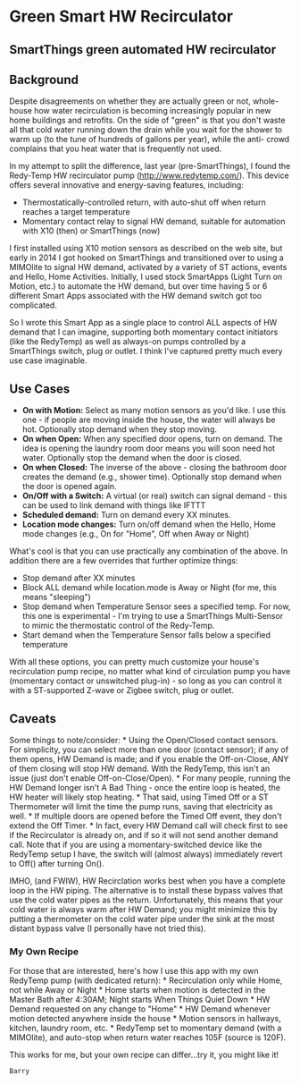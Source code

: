<h1>Green Smart HW Recirculator<h2>
SmartThings green automated HW recirculator

<h2>Background</h2>
Despite disagreements on whether they are actually green or not, whole-house how water recirculation is becoming increasingly popular in new home buildings and retrofits. On the side of "green" is that you don't waste all that cold water running down the drain while you wait for the shower to warm up (to the tune of hundreds of gallons per year), while the anti- crowd complains that you heat water that is frequently not used.

In my attempt to split the difference, last year (pre-SmartThings), I found the Redy-Temp HW recirculator pump (http://www.redytemp.com/). This device offers several innovative and energy-saving features, including:

* Thermostatically-controlled return, with auto-shut off when return reaches a target temperature
* Momentary contact relay to signal HW demand, suitable for automation with X10 (then) or SmartThings (now)

I first installed using X10 motion sensors as described on the web site, but early in 2014 I got hooked on SmartThings and transitioned over to using a MIMOlite to signal HW demand, activated by a variety of ST actions, events and Hello, Home Activities. Initially, I used stock SmartApps (Light Turn on Motion, etc.) to automate the HW demand, but over time having 5 or 6 different Smart Apps associated with the HW demand switch got too complicated.

So I wrote this Smart App as a single place to control ALL aspects of HW demand that I can imagine, supporting both momentary contact initiators (like the RedyTemp) as well as always-on pumps controlled by a SmartThings switch, plug or outlet. I think I've captured pretty much every use case imaginable.

<h2>Use Cases</h2>
<ul>
<li><b>On with Motion:</b> Select as many motion sensors as you'd like. I use this one - if people are moving inside the house, the water will always be hot. Optionally stop demand when they stop moving.</li>
<li><b>On when Open:</b> When any specified door opens, turn on demand. The idea is opening the laundry room door means you will soon need hot water. Optionally stop the demand when the door is closed.</>
<li><b>On when Closed:</b> The inverse of the above - closing the bathroom door creates the demand (e.g., shower time). Optionally stop demand when the door is opened again.</li>
<li><b>On/Off with a Switch:</b> A virtual (or real) switch can signal demand - this can be used to link demand with things like IFTTT</b>
<li><b>Scheduled demand:</b> Turn on demand every XX minutes.</li>
<li><b>Location mode changes:</b> Turn on/off demand when the Hello, Home mode changes (e.g., On for "Home", Off when Away or Night)</li>
</ul>

What's cool is that you can use practically any combination of the above. In addition there are a few overrides that further optimize things:
* Stop demand after XX minutes
* Block ALL demand while location.mode is Away or Night (for me, this means "sleeping")
* Stop demand when Temperature Sensor sees a specified temp. For now, this one is experimental - I'm trying to use a SmartThings Multi-Sensor to mimic the thermostatic control of the Redy-Temp.
* Start demand when the Temperature Sensor falls below a specified temperature

With all these options, you can pretty much customize your house's recirculation pump recipe, no matter what kind of circulation pump you have (momentary contact or unswitched plug-in) - so long as you can control it with a ST-supported Z-wave or Zigbee switch, plug or outlet.

<h2>Caveats</h2>
Some things to note/consider:
* Using the Open/Closed contact sensors. For simplicity, you can select more than one door (contact sensor); if any of them opens, HW Demand is made; and if you enable the Off-on-Close, ANY of them closing will stop HW demand. With the RedyTemp, this isn't an issue (just don't enable Off-on-Close/Open).
* For many people, running the HW Demand longer isn't A Bad Thing - once the entire loop is heated, the HW heater will likely stop heating.
* That said, using Timed Off or a ST Thermometer will limit the time the pump runs, saving that electricity as well.
* If multiple doors are opened before the Timed Off event, they don't extend the Off Timer.
* In fact, every HW Demand call will check first to see if the Recirculator is already on, and if so it will not send another demand call. Note that if you are using a momentary-switched device like the RedyTemp setup I have, the switch will (almost always) immediately revert to Off() after turning On().

IMHO, (and FWIW), HW Recirclation works best when you have a complete loop in the HW piping. The alternative is to install these bypass valves that use the cold water pipes as the return. Unfortunately, this means that your cold water is always warm after HW Demand; you might minimize this by putting a thermometer on the cold water pipe under the sink at the most distant bypass valve (I personally have not tried this).

<h3>My Own Recipe</h3>
For those that are interested, here's how I use this app with my own RedyTemp pump (with dedicated return):
* Recirculation only while Home, not while Away or Night
  * Home starts when motion is detected in the Master Bath after 4:30AM; Night starts When Things Quiet Down
  * HW Demand requested on any change to "Home"
* HW Demand whenever motion detected anywhere inside the house
  * Motion sensors in hallways, kitchen, laundry room, etc.
* RedyTemp set to momentary demand (with a MIMOlite), and auto-stop when return water reaches 105F (source is 120F).

This works for me, but your own recipe can differ...try it, you might like it!

    Barry

